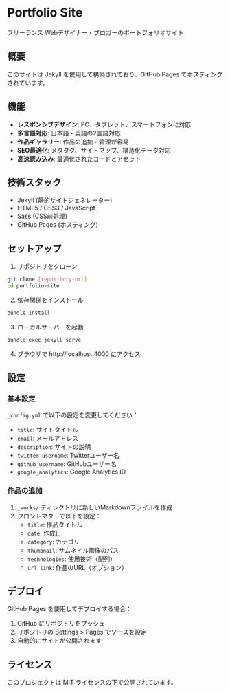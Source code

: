 # Portfolio Site

フリーランス Webデザイナー・ブロガーのポートフォリオサイト

## 概要

このサイトは Jekyll を使用して構築されており、GitHub Pages でホスティングされています。

## 機能

- **レスポンシブデザイン**: PC、タブレット、スマートフォンに対応
- **多言語対応**: 日本語・英語の2言語対応
- **作品ギャラリー**: 作品の追加・管理が容易
- **SEO最適化**: メタタグ、サイトマップ、構造化データ対応
- **高速読み込み**: 最適化されたコードとアセット

## 技術スタック

- Jekyll (静的サイトジェネレーター)
- HTML5 / CSS3 / JavaScript
- Sass (CSS前処理)
- GitHub Pages (ホスティング)

## セットアップ

1. リポジトリをクローン
```bash
git clone [repository-url]
cd portfolio-site
```

2. 依存関係をインストール
```bash
bundle install
```

3. ローカルサーバーを起動
```bash
bundle exec jekyll serve
```

4. ブラウザで http://localhost:4000 にアクセス

## 設定

### 基本設定
`_config.yml` で以下の設定を変更してください：

- `title`: サイトタイトル
- `email`: メールアドレス
- `description`: サイトの説明
- `twitter_username`: Twitterユーザー名
- `github_username`: GitHubユーザー名
- `google_analytics`: Google Analytics ID

### 作品の追加

1. `_works/` ディレクトリに新しいMarkdownファイルを作成
2. フロントマターで以下を設定：
   - `title`: 作品タイトル
   - `date`: 作成日
   - `category`: カテゴリ
   - `thumbnail`: サムネイル画像のパス
   - `technologies`: 使用技術（配列）
   - `url_link`: 作品のURL（オプション）

## デプロイ

GitHub Pages を使用してデプロイする場合：

1. GitHub にリポジトリをプッシュ
2. リポジトリの Settings > Pages でソースを設定
3. 自動的にサイトが公開されます

## ライセンス

このプロジェクトは MIT ライセンスの下で公開されています。